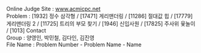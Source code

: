 Online Judge Site : www.acmicpc.net <br>
Problem : [1932] 정수 삼각형 / [17471] 게리맨더링 / [11286] 절대값 힙 / [17779] 게리맨더링 2 / [11725] 트리의 부모 찾기 / [1946] 신입사원 / [17825] 주사위 윷놀이 / [1013] Contact <br>
Group : 양영인, 박민철, 김다인, 김진영 <br>
File Name : Problem Number - Problem Name - Name <br>
